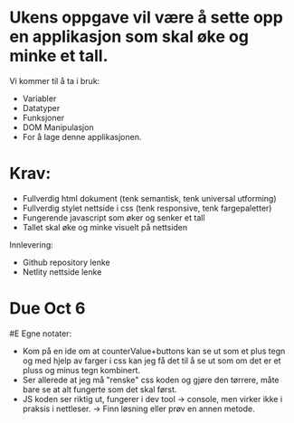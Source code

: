 # Ukens oppgave vil være å sette opp en applikasjon som skal øke og minke et tall.
Vi kommer til å ta i bruk:
- Variabler
- Datatyper
- Funksjoner
- DOM Manipulasjon
- For å lage denne applikasjonen.

# Krav:
- Fullverdig html dokument (tenk semantisk, tenk universal utforming)
- Fullverdig stylet nettside i css (tenk responsive, tenk fargepaletter)
- Fungerende javascript som øker og senker et tall
- Tallet skal øke og minke visuelt på nettsiden

Innlevering:
- Github repository lenke
- Netlity nettside lenke

# Due Oct 6


#E Egne notater:
- Kom på en ide om at counterValue+buttons kan se ut som et plus tegn og med hjelp av farger i css kan jeg få det til å se ut som om det er et pluss og minus tegn kombinert.
- Ser allerede at jeg må "renske" css koden og gjøre den tørrere, måte bare se at alt fungerte som det skal først.
- JS koden ser riktig ut, fungerer i dev tool -> console, men virker ikke  i praksis i nettleser. -> Finn løsning eller prøv en annen metode.